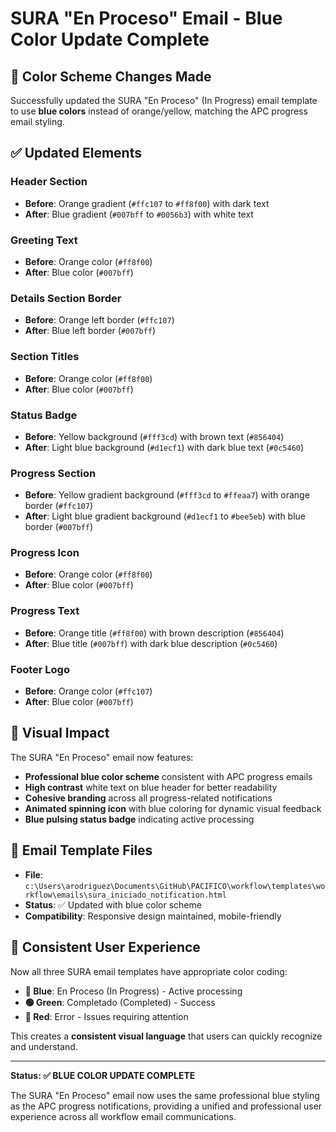 # SURA "En Proceso" Email - Blue Color Update Complete

## 🎨 Color Scheme Changes Made

Successfully updated the SURA "En Proceso" (In Progress) email template to use **blue colors** instead of orange/yellow, matching the APC progress email styling.

## ✅ Updated Elements

### **Header Section**
- **Before**: Orange gradient (`#ffc107` to `#ff8f00`) with dark text
- **After**: Blue gradient (`#007bff` to `#0056b3`) with white text

### **Greeting Text**
- **Before**: Orange color (`#ff8f00`)
- **After**: Blue color (`#007bff`)

### **Details Section Border**
- **Before**: Orange left border (`#ffc107`)
- **After**: Blue left border (`#007bff`)

### **Section Titles**
- **Before**: Orange color (`#ff8f00`)
- **After**: Blue color (`#007bff`)

### **Status Badge**
- **Before**: Yellow background (`#fff3cd`) with brown text (`#856404`)
- **After**: Light blue background (`#d1ecf1`) with dark blue text (`#0c5460`)

### **Progress Section**
- **Before**: Yellow gradient background (`#fff3cd` to `#ffeaa7`) with orange border (`#ffc107`)
- **After**: Light blue gradient background (`#d1ecf1` to `#bee5eb`) with blue border (`#007bff`)

### **Progress Icon**
- **Before**: Orange color (`#ff8f00`)
- **After**: Blue color (`#007bff`)

### **Progress Text**
- **Before**: Orange title (`#ff8f00`) with brown description (`#856404`)
- **After**: Blue title (`#007bff`) with dark blue description (`#0c5460`)

### **Footer Logo**
- **Before**: Orange color (`#ffc107`)
- **After**: Blue color (`#007bff`)

## 🎯 Visual Impact

The SURA "En Proceso" email now features:
- **Professional blue color scheme** consistent with APC progress emails
- **High contrast** white text on blue header for better readability
- **Cohesive branding** across all progress-related notifications
- **Animated spinning icon** with blue coloring for dynamic visual feedback
- **Blue pulsing status badge** indicating active processing

## 📧 Email Template Files

- **File**: `c:\Users\arodriguez\Documents\GitHub\PACIFICO\workflow\templates\workflow\emails\sura_iniciado_notification.html`
- **Status**: ✅ Updated with blue color scheme
- **Compatibility**: Responsive design maintained, mobile-friendly

## 🔄 Consistent User Experience

Now all three SURA email templates have appropriate color coding:
- **🔵 Blue**: En Proceso (In Progress) - Active processing
- **🟢 Green**: Completado (Completed) - Success
- **🔴 Red**: Error - Issues requiring attention

This creates a **consistent visual language** that users can quickly recognize and understand.

---

**Status: ✅ BLUE COLOR UPDATE COMPLETE**

The SURA "En Proceso" email now uses the same professional blue styling as the APC progress notifications, providing a unified and professional user experience across all workflow email communications.
